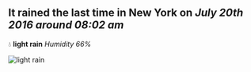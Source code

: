 ## It rained the last time in New York on *July 20th 2016 around 08:02 am*
💧  **light rain** *Humidity 66%*

![light rain](http://openweathermap.org/img/w/10d.png)
